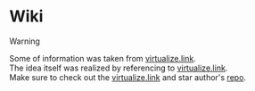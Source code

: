 # Wiki

> [!WARNING]
> Some of information was taken from [virtualize.link](https://virtualize.link/). \
> The idea itself was realized by referencing to [virtualize.link](https://virtualize.link/). \
> Make sure to check out the [virtualize.link](https://virtualize.link/) and star author's [repo](https://github.com/quietsy/advanced-configurations).
